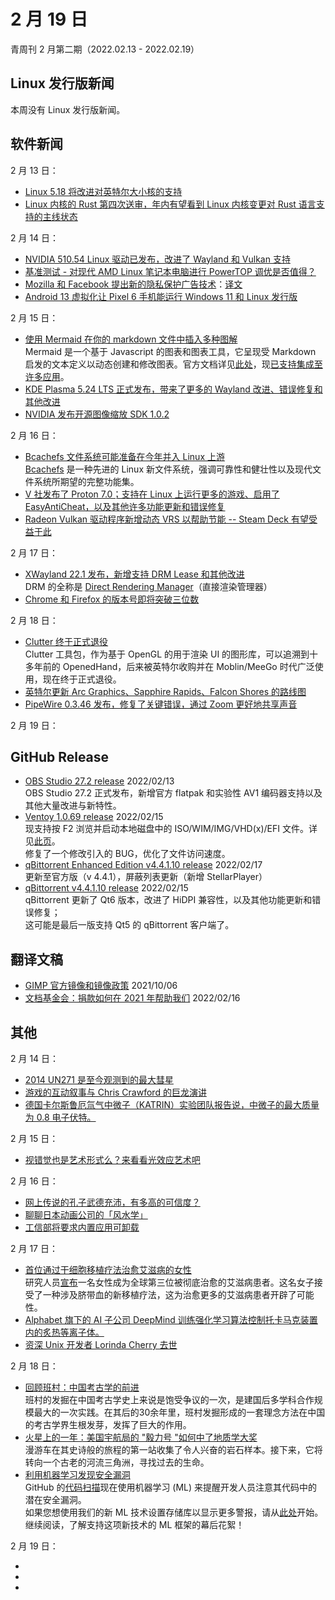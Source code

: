 # 2 月 19 日

青周刊 2 月第二期（2022.02.13 - 2022.02.19）

## Linux 发行版新闻

本周没有 Linux 发行版新闻。

## 软件新闻

2 月 13 日：

- [Linux 5.18 将改进对英特尔大小核的支持](https://www.solidot.org/story?sid=70640)
- [Linux 内核的 Rust 第四次送审，年内有望看到 Linux 内核变更对 Rust 语言支持的主线状态](https://www.phoronix.com/scan.php?page=news_item&px=Rust-For-Linux-Kernel-v4)

2 月 14 日：

- [NVIDIA 510.54 Linux 驱动已发布，改进了 Wayland 和 Vulkan 支持](https://www.phoronix.com/scan.php?page=news_item&px=NVIDIA-510.54-Linux-Driver)
- [基准测试 - 对现代 AMD Linux 笔记本电脑进行 PowerTOP 调优是否值得？](https://www.phoronix.com/scan.php?page=news_item&px=PowerTOP-ThinkPad-Ryzen-5000)
- [Mozilla 和 Facebook 提出新的隐私保护广告技术](https://www.solidot.org/story?sid=70645)：[译文](https://www.oschina.net/news/182637/mozilla-meta-ipa)
- [Android 13 虚拟化让 Pixel 6 手机能运行 Windows 11 和 Linux 发行版](https://www.solidot.org/story?sid=70653)

2 月 15 日：

- [使用 Mermaid 在你的 markdown 文件中插入多种图解](https://github.blog/2022-02-14-include-diagrams-markdown-files-mermaid/)  
    Mermaid 是一个基于 Javascript 的图表和图表工具，它呈现受 Markdown 启发的文本定义以动态创建和修改图表。官方文档详见[此处](https://mermaid-js.github.io/mermaid/#/)，现[已支持集成至许多应用](https://mermaid-js.github.io/mermaid/#/./integrations)。  
- [KDE Plasma 5.24 LTS 正式发布，带来了更多的 Wayland 改进、错误修复和其他改进](https://9to5linux.com/kde-plasma-5-24-lts-gets-first-point-release-to-improve-plasma-wayland-and-overview-effect)
- [NVIDIA 发布开源图像缩放 SDK 1.0.2](https://www.phoronix.com/scan.php?page=news_item&px=NVIDIA-Image-Scaling-SDK-1.0.2)

2 月 16 日：

- [Bcachefs 文件系统可能准备在今年并入 Linux 上游](https://www.phoronix.com/scan.php?page=news_item&px=Bcachefs-2022-Hopes)  
    [Bcachefs](https://bcachefs.org/) 是一种先进的 Linux 新文件系统，强调可靠性和健壮性以及现代文件系统所期望的完整功能集。
- [V 社发布了 Proton 7.0；支持在 Linux 上运行更多的游戏、启用了 EasyAntiCheat，以及其他许多功能更新和错误修复](https://github.com/ValveSoftware/Proton/releases/tag/proton-7.0-1)
- [Radeon Vulkan 驱动程序新增动态 VRS 以帮助节能 -- Steam Deck 有望受益于此](https://www.phoronix.com/scan.php?page=news_item&px=RADV-Dynamic-VRS-Lands)

2 月 17 日：

- [XWayland 22.1 发布，新增支持 DRM Lease 和其他改进](https://www.phoronix.com/scan.php?page=news_item&px=XWayland-22.1)  
    DRM 的全称是 [Direct Rendering Manager](https://en.wikipedia.org/wiki/Direct_Rendering_Manager)（直接渲染管理器）
- [Chrome 和 Firefox 的版本号即将突破三位数]()

2 月 18 日：

- [Clutter 终于正式退役](https://www.phoronix.com/scan.php?page=news_item&px=Clutter-Being-Retired)  
    Clutter 工具包，作为基于 OpenGL 的用于渲染 UI 的图形库，可以追溯到十多年前的 OpenedHand，后来被英特尔收购并在 Moblin/MeeGo 时代广泛使用，现在终于正式退役。
- [英特尔更新 Arc Graphics、Sapphire Rapids、Falcon Shores 的路线图](https://www.phoronix.com/scan.php?page=news_item&px=Intel-Roadmap-2022-Fin-Day)
- [PipeWire 0.3.46 发布，修复了关键错误，通过 Zoom 更好地共享声音](https://www.phoronix.com/scan.php?page=news_item&px=PipeWire-0.3.46-Released)

2 月 19 日：

## GitHub Release

- [OBS Studio 27.2 release](https://github.com/obsproject/obs-studio/releases/tag/27.2.0) 2022/02/13  
    OBS Studio 27.2 正式发布，新增官方 flatpak 和实验性 AV1 编码器支持以及其他大量改进与新特性。
- [Ventoy 1.0.69 release](https://github.com/ventoy/Ventoy/releases/tag/v1.0.69) 2022/02/15  
    现支持按 F2 浏览并启动本地磁盘中的 ISO/WIM/IMG/VHD(x)/EFI 文件。详见[此页](https://www.ventoy.net/cn/doc_vlnk.html)。  
    修复了一个修改引入的 BUG，优化了文件访问速度。
- [qBittorrent Enhanced Edition v4.4.1.10 release](https://github.com/c0re100/qBittorrent-Enhanced-Edition/releases/tag/release-4.4.1.10) 2022/02/17  
    更新至官方版（v 4.4.1），屏蔽列表更新（新增 StellarPlayer）
- [qBittorrent v4.4.1.10 release](https://www.qbittorrent.org/news.php) 2022/02/15  
    qBittorrent 更新了 Qt6 版本，改进了 HiDPI 兼容性，以及其他功能更新和错误修复；  
    这可能是最后一版支持 Qt5 的 qBittorrent 客户端了。

## 翻译文稿

- [GIMP 官方镜像和镜像政策](../../translation/gimp-mirror-policy.md) 2021/10/06
- [文档基金会：捐款如何在 2021 年帮助我们](../../translation/donation-help-us.md) 2022/02/16

## 其他

2 月 14 日：

- [2014 UN271 是至今观测到的最大彗星](https://www.solidot.org/story?sid=70646)
- [游戏的互动叙事与 Chris Crawford 的巨龙演讲](https://www.gcores.com/articles/147426)
- [德国卡尔斯鲁厄氚气中微子（KATRIN）实验团队报告说，中微子的最大质量为 0.8 电子伏特。](https://www.nature.com/articles/d41586-022-00430-x)

2 月 15 日：

- [视错觉也是艺术形式么？来看看光效应艺术吧](https://www.gcores.com/articles/147430)

2 月 16 日：

- [网上传说的孔子武德充沛，有多高的可信度？](https://www.gcores.com/articles/147439)
- [聊聊日本动画公司的「风水学」](https://www.gcores.com/articles/147484)
- [工信部将要求内置应用可卸载](https://www.solidot.org/story?sid=70678)

2 月 17 日：

- [首位通过干细胞移植疗法治愈艾滋病的女性](https://www.solidot.org/story?sid=70684)  
    研究人员[宣布](https://www.nytimes.com/2022/02/15/health/hiv-cure-cord-blood.html)一名女性成为全球第三位被彻底治愈的艾滋病患者。这名女子接受了一种涉及脐带血的新移植疗法，这为治愈更多的艾滋病患者开辟了可能性。
- [Alphabet 旗下的 AI 子公司 DeepMind 训练强化学习算法控制托卡马克装置内的炙热等离子体。](https://www.solidot.org/story?sid=70688)
- [资深 Unix 开发者 Lorinda Cherry 去世](https://www.solidot.org/story?sid=70694)

2 月 18 日：

- [回顾班村：中国考古学的前进](https://www.gcores.com/articles/147572)  
    班村的发掘在中国考古学史上来说是饱受争议的一次，是建国后多学科合作规模最大的一次实践。在其后的30余年里，班村发掘形成的一套理念方法在中国的考古学界生根发芽，发挥了巨大的作用。
- [火星上的一年：美国宇航局的 "毅力号 "如何中了地质学大奖](https://www.nature.com/articles/d41586-022-00469-w)  
    漫游车在其史诗般的旅程的第一站收集了令人兴奋的岩石样本。接下来，它将转向一个古老的河流三角洲，寻找过去的生命。
- [利用机器学习发现安全漏洞](https://github.blog/2022-02-17-leveraging-machine-learning-find-security-vulnerabilities/)  
    GitHub 的[代码扫描](https://docs.github.com/en/code-security/code-scanning/automatically-scanning-your-code-for-vulnerabilities-and-errors/about-code-scanning)现在使用机器学习 (ML) 来提醒开发人员注意其代码中的潜在安全漏洞。  
    如果您想使用我们的新 ML 技术设置存储库以显示更多警报，请从[此处](https://github.blog/2022-02-17-leveraging-machine-learning-find-security-vulnerabilities/)开始。继续阅读，了解支持这项新技术的 ML 框架的幕后花絮！

2 月 19 日：

- []()
- []()
- []()

